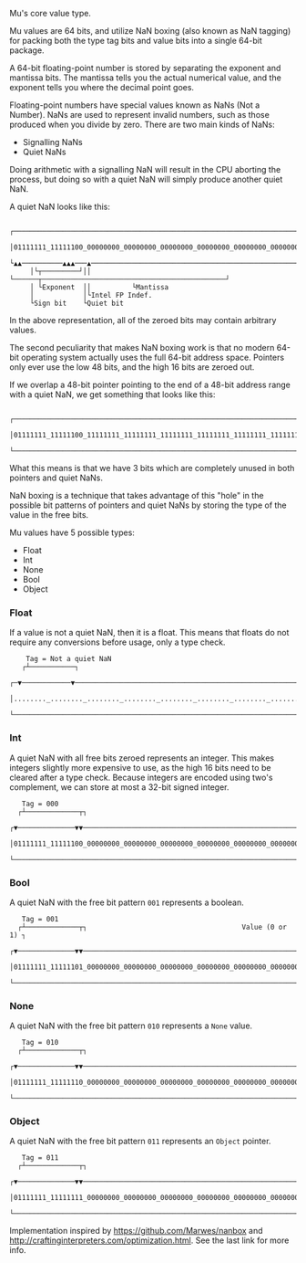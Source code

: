 Mu's core value type.

Mu values are 64 bits, and utilize NaN boxing (also known as NaN tagging)
for packing both the type tag bits and value bits into a single 64-bit
package.

A 64-bit floating-point number is stored by separating the exponent and
mantissa bits. The mantissa tells you the actual numerical value, and the
exponent tells you where the decimal point goes.

Floating-point numbers have special values known as NaNs (Not a Number).
NaNs are used to represent invalid numbers, such as those produced when you
divide by zero. There are two main kinds of NaNs:

- Signalling NaNs
- Quiet NaNs

Doing arithmetic with a signalling NaN will result in the CPU aborting the
process, but doing so with a quiet NaN will simply produce another quiet
NaN.

A quiet NaN looks like this:

```text,ignore
    ┌────────────────────────────────────────────────────────────────────────┐
    │01111111_11111100_00000000_00000000_00000000_00000000_00000000_000000000│
    └▲▲──────────▲▲▲───▲────────────────────────────────────────────────────▲┘
     │└┬─────────┘││   └──────┬─────────────────────────────────────────────┘
     │ └Exponent  ││          └Mantissa
     │            │└Intel FP Indef.
     └Sign bit    └Quiet bit
```

In the above representation, all of the zeroed bits may contain arbitrary
values.

The second peculiarity that makes NaN boxing work is that no modern 64-bit
operating system actually uses the full 64-bit address space. Pointers only
ever use the low 48 bits, and the high 16 bits are zeroed out.

If we overlap a 48-bit pointer pointing to the end of a 48-bit address range
with a quiet NaN, we get something that looks like this:

```text,ignore
    ┌───────────────────────────────────────────────────────────────────────┐
    │01111111_11111100_11111111_11111111_11111111_11111111_11111111_11111111│
    └───────────────────────────────────────────────────────────────────────┘
```

What this means is that we have 3 bits which are completely unused in both
pointers and quiet NaNs.

NaN boxing is a technique that takes advantage of this "hole" in the
possible bit patterns of pointers and quiet NaNs by storing the type of the
value in the free bits.

Mu values have 5 possible types:
- Float
- Int
- None
- Bool
- Object

### Float

If a value is not a quiet NaN, then it is a float. This means that floats do
not require any conversions before usage, only a type check.

```text,ignore
    Tag = Not a quiet NaN
   ┌┴───────────┐
 ┌─▼────────────▼────────────────────────────────────────────────────────┐
 │........_........_........_........_........_........_........_........│
 └───────────────────────────────────────────────────────────────────────┘
```

### Int

A quiet NaN with all free bits zeroed represents an integer. This makes
integers slightly more expensive to use, as the high 16 bits need to be
cleared after a type check. Because integers are encoded using two's
complement, we can store at most a 32-bit signed integer.

```text,ignore
   Tag = 000
  ┌┴─────────────┬┐
 ┌▼──────────────▼▼──────────────────────────────────────────────────────┐
 │01111111_11111100_00000000_00000000_00000000_00000000_00000000_00000000│
 └───────────────────────────────────────────────────────────────────────┘
```

### Bool

A quiet NaN with the free bit pattern `001` represents a boolean.

```text,ignore
   Tag = 001
  ┌┴─────────────┬┐                                      Value (0 or 1) ┐
 ┌▼──────────────▼▼─────────────────────────────────────────────────────▼┐
 │01111111_11111101_00000000_00000000_00000000_00000000_00000000_0000000v│
 └───────────────────────────────────────────────────────────────────────┘
```

### None

A quiet NaN with the free bit pattern `010` represents a `None` value.

```text,ignore
   Tag = 010
  ┌┴─────────────┬┐
 ┌▼──────────────▼▼──────────────────────────────────────────────────────┐
 │01111111_11111110_00000000_00000000_00000000_00000000_00000000_0000000=│
 └───────────────────────────────────────────────────────────────────────┘
```

### Object

A quiet NaN with the free bit pattern `011` represents an `Object` pointer.

```text,ignore
   Tag = 011
  ┌┴─────────────┬┐
 ┌▼──────────────▼▼──────────────────────────────────────────────────────┐
 │01111111_11111111_00000000_00000000_00000000_00000000_00000000_00000000│
 └───────────────────────────────────────────────────────────────────────┘
```

Implementation inspired by <https://github.com/Marwes/nanbox> and <http://craftinginterpreters.com/optimization.html>.
See the last link for more info.

